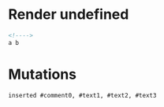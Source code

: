 # Render undefined
```html
<!---->
a b
```

# Mutations
```
inserted #comment0, #text1, #text2, #text3
```